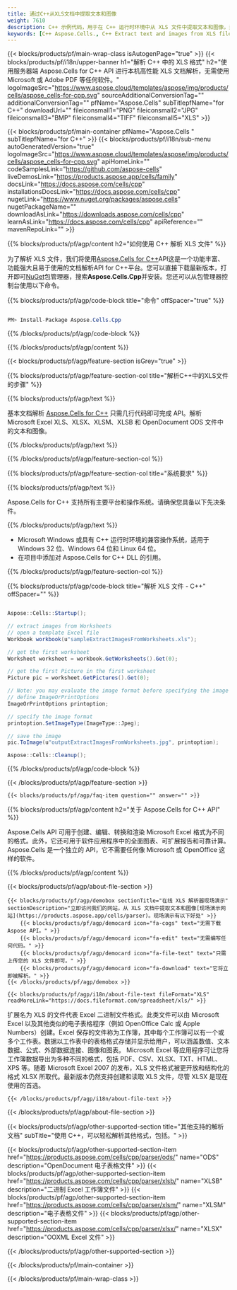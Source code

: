 ```yaml
---
title: 通过C++从XLS文档中提取文本和图像
weight: 7610
description: C++ 示例代码，用于在 C++ 运行时环境中从 XLS 文件中提取文本和图像，适用于 Windows 32 位、Windows 64 位和 Linux 64 位。
keywords: [C++ Aspose.Cells., C++ Extract text and images from XLS file., C++ How to Parse XLS File., C++ Extract text from XLS file., Extract images from XLS file using C++]
---
```

{{< blocks/products/pf/main-wrap-class isAutogenPage="true" >}}
{{< blocks/products/pf/i18n/upper-banner h1="解析 C++ 中的 XLS 格式" h2="使用服务器端 Aspose.Cells for C++ API 进行本机高性能 XLS 文档解析，无需使用 Microsoft 或 Adobe PDF 等任何软件。" logoImageSrc="https://www.aspose.cloud/templates/aspose/img/products/cells/aspose_cells-for-cpp.svg" sourceAdditionalConversionTag="" additionalConversionTag="" pfName="Aspose.Cells" subTitlepfName="for C++" downloadUrl="" fileiconsmall1="PNG" fileiconsmall2="JPG" fileiconsmall3="BMP" fileiconsmall4="TIFF" fileiconsmall5="XLS" >}}

{{< blocks/products/pf/main-container pfName="Aspose.Cells " subTitlepfName="for C++" >}}
{{< blocks/products/pf/i18n/sub-menu autoGeneratedVersion="true" logoImageSrc="https://www.aspose.cloud/templates/aspose/img/products/cells/aspose_cells-for-cpp.svg" apiHomeLink="" codeSamplesLink="https://github.com/aspose-cells" liveDemosLink="https://products.aspose.app/cells/family" docsLink="https://docs.aspose.com/cells/cpp" installationsDocsLink="https://docs.aspose.com/cells/cpp" nugetLink="https://www.nuget.org/packages/aspose.cells" nugetPackageName="" downloadAsLink="https://downloads.aspose.com/cells/cpp" learnAsLink="https://docs.aspose.com/cells/cpp" apiReference="" mavenRepoLink="" >}}

{{% blocks/products/pf/agp/content h2="如何使用 C++ 解析 XLS 文件" %}}

为了解析 XLS 文件，我们将使用[Aspose.Cells for C++](https://products.aspose.com/cells/cpp)API这是一个功能丰富、功能强大且易于使用的文档解析API for C++平台。您可以直接下载最新版本，打开即可[NuGet](https://www.nuget.org/packages/aspose.cells)包管理器，搜索**Aspose.Cells.Cpp**并安装。您还可以从包管理器控制台使用以下命令。

{{% blocks/products/pf/agp/code-block title="命令" offSpacer="true" %}}

```cs

PM> Install-Package Aspose.Cells.Cpp

```

{{% /blocks/products/pf/agp/code-block %}}

{{% /blocks/products/pf/agp/content %}}

{{< blocks/products/pf/agp/feature-section isGrey="true" >}}

{{% blocks/products/pf/agp/feature-section-col title="解析C++中的XLS文件的步骤" %}}

{{% blocks/products/pf/agp/text %}}

基本文档解析
 [Aspose.Cells for C++](https://products.aspose.com/cells/cpp) 
只需几行代码即可完成 API。解析 Microsoft Excel XLS、XLSX、XLSM、XLSB 和 OpenDocument ODS 文件中的文本和图像。

{{% /blocks/products/pf/agp/text %}}

{{% /blocks/products/pf/agp/feature-section-col %}}

{{% blocks/products/pf/agp/feature-section-col title="系统要求" %}}

{{% blocks/products/pf/agp/text %}}

 Aspose.Cells for C++ 支持所有主要平台和操作系统。请确保您具备以下先决条件。

{{% /blocks/products/pf/agp/text %}}

-  Microsoft Windows 或具有 C++ 运行时环境的兼容操作系统，适用于 Windows 32 位、Windows 64 位和 Linux 64 位。
- 在项目中添加对 Aspose.Cells for C++ DLL 的引用。

{{% /blocks/products/pf/agp/feature-section-col %}}

{{% blocks/products/pf/agp/code-block title="解析 XLS 文件 - C++" offSpacer="" %}}

```cs

Aspose::Cells::Startup();

// extract images from Worksheets 
// open a template Excel file
Workbook workbook(u"sampleExtractImagesFromWorksheets.xls");

// get the first worksheet
Worksheet worksheet = workbook.GetWorksheets().Get(0);

// get the first Picture in the first worksheet
Picture pic = worksheet.GetPictures().Get(0);

// Note: you may evaluate the image format before specifying the image path
// define ImageOrPrintOptions
ImageOrPrintOptions printoption;

// specify the image format
printoption.SetImageType(ImageType::Jpeg);

// save the image
pic.ToImage(u"outputExtractImagesFromWorksheets.jpg", printoption);

Aspose::Cells::Cleanup();

```

{{% /blocks/products/pf/agp/code-block %}}

{{< /blocks/products/pf/agp/feature-section >}}

    {{< blocks/products/pf/agp/faq-item question="" answer="" >}}
 

<!-- aboutfile Starts -->

{{% blocks/products/pf/agp/content h2="关于 Aspose.Cells for C++ API" %}}

 Aspose.Cells API 可用于创建、编辑、转换和渲染 Microsoft Excel 格式为不同的格式。此外，它还可用于软件应用程序中的全面图表、可扩展报告和可靠计算。 Aspose.Cells 是一个独立的 API，它不需要任何像 Microsoft 或 OpenOffice 这样的软件。



{{% /blocks/products/pf/agp/content %}}

{{< blocks/products/pf/agp/about-file-section >}}

    {{< blocks/products/pf/agp/demobox sectionTitle="在线 XLS 解析器现场演示" sectionDescription="立即访问我们的网站，从 XLS 文档中提取文本和图像[现场演示网站](https://products.aspose.app/cells/parser)。现场演示有以下好处" >}}
        {{< blocks/products/pf/agp/democard icon="fa-cogs" text="无需下载Aspose API。" >}}
        {{< blocks/products/pf/agp/democard icon="fa-edit" text="无需编写任何代码。" >}}
        {{< blocks/products/pf/agp/democard icon="fa-file-text" text="只需上传您的 XLS 文件即可。" >}}
        {{< blocks/products/pf/agp/democard icon="fa-download" text="它将立即被解析。" >}}
    {{< /blocks/products/pf/agp/demobox >}}

    {{< blocks/products/pf/agp/i18n/about-file-text fileFormat="XLS" readMoreLink="https://docs.fileformat.com/spreadsheet/xls/" >}}
扩展名为 XLS 的文件代表 Excel 二进制文件格式。此类文件可以由 Microsoft Excel 以及其他类似的电子表格程序（例如 OpenOffice Calc 或 Apple Numbers）创建。Excel 保存的文件称为工作簿，其中每个工作簿可以有一个或多个工作表。数据以工作表中的表格格式存储并显示给用户，可以涵盖数值、文本数据、公式、外部数据连接、图像和图表。 Microsoft Excel 等应用程序可让您将工作簿数据导出为多种不同的格式，包括 PDF、CSV、XLSX、TXT、HTML、XPS 等。随着 Microsoft Excel 2007 的发布，XLS 文件格式被更开放和结构化的格式 XLSX 所取代。最新版本仍然支持创建和读取 XLS 文件，尽管 XLSX 是现在使用的首选。

    {{< /blocks/products/pf/agp/i18n/about-file-text >}}

{{< /blocks/products/pf/agp/about-file-section >}}

<!-- aboutfile Ends -->

{{< blocks/products/pf/agp/other-supported-section title="其他支持的解析文档" subTitle="使用 C++，可以轻松解析其他格式，包括。" >}}

{{< blocks/products/pf/agp/other-supported-section-item href="https://products.aspose.com/cells/cpp/parser/ods/" name="ODS" description="OpenDocument 电子表格文件" >}}
{{< blocks/products/pf/agp/other-supported-section-item href="https://products.aspose.com/cells/cpp/parser/xlsb/" name="XLSB" description="二进制 Excel 工作簿文件" >}}
{{< blocks/products/pf/agp/other-supported-section-item href="https://products.aspose.com/cells/cpp/parser/xlsm/" name="XLSM" description="电子表格文件" >}}
{{< blocks/products/pf/agp/other-supported-section-item href="https://products.aspose.com/cells/cpp/parser/xlsx/" name="XLSX" description="OOXML Excel 文件" >}}

{{< /blocks/products/pf/agp/other-supported-section >}}

{{< /blocks/products/pf/main-container >}}
    
{{< /blocks/products/pf/main-wrap-class >}}
